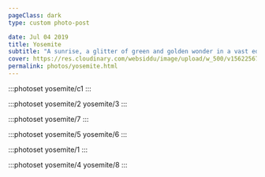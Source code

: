 ```yaml
---
pageClass: dark
type: custom photo-post

date: Jul 04 2019
title: Yosemite
subtitle: "A sunrise, a glitter of green and golden wonder in a vast edifice of stone and space"
cover: https://res.cloudinary.com/websiddu/image/upload/w_500/v1562256799/photos/yosemite/cover.jpg
permalink: photos/yosemite.html
---
```


:::photoset yosemite/c1
:::

:::photoset yosemite/2 yosemite/3
:::

:::photoset yosemite/7
:::

:::photoset yosemite/5 yosemite/6
:::

:::photoset yosemite/1
:::

:::photoset yosemite/4 yosemite/8
:::
